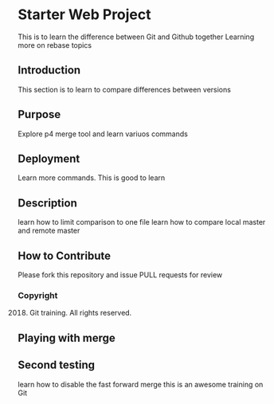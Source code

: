 # Starter Web Project
This is to learn the difference between Git and Github together
Learning more on rebase topics

## Introduction
This section is to learn to compare differences between versions

## Purpose
Explore p4 merge tool  and learn variuos commands

## Deployment
Learn more commands. This is good to learn

## Description
learn how to limit comparison to one file
learn how to compare local master and remote master

## How to Contribute
Please fork this repository and issue PULL requests for review

### Copyright

2018. Git training. All rights reserved.


## Playing with merge

## Second testing
 learn how to disable the fast forward merge
 this is an awesome training on Git